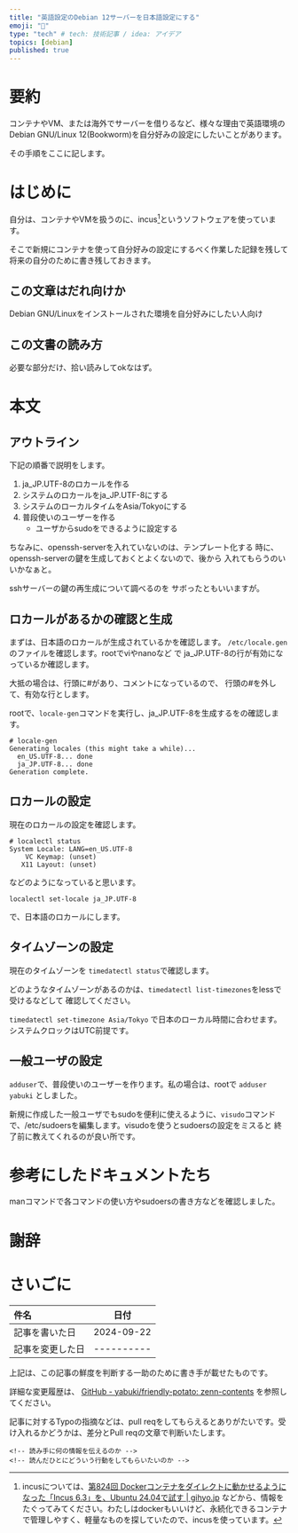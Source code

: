 ```yaml
---
title: "英語設定のDebian 12サーバーを日本語設定にする"
emoji: "🎉"
type: "tech" # tech: 技術記事 / idea: アイデア
topics: [debian]
published: true
---
```

# 要約

コンテナやVM、または海外でサーバーを借りるなど、様々な理由で英語環境の
Debian GNU/Linux 12(Bookworm)を自分好みの設定にしたいことがあります。

その手順をここに記します。

# はじめに

自分は、コンテナやVMを扱うのに、incus[^1]というソフトウェアを使っています。

そこで新規にコンテナを使って自分好みの設定にするべく作業した記録を残して
将来の自分のために書き残しておきます。

[^1]: incusについては、[第824回 Dockerコンテナをダイレクトに動かせるようになった「Incus 6.3」を、Ubuntu 24.04で試す | gihyo.jp](https://gihyo.jp/admin/serial/01/ubuntu-recipe/0824) などから、情報をたぐってみてください。わたしはdockerもいいけど、永続化できるコンテナで管理しやすく、軽量なものを探していたので、incusを使っています。


## この文章はだれ向けか

Debian GNU/Linuxをインストールされた環境を自分好みにしたい人向け

## この文書の読み方

必要な部分だけ、拾い読みしてokなはず。

# 本文

## アウトライン

下記の順番で説明をします。

1. ja_JP.UTF-8のロカールを作る
1. システムのロカールをja_JP.UTF-8にする
1. システムのローカルタイムをAsia/Tokyoにする
1. 普段使いのユーザーを作る
    - ユーザからsudoをできるように設定する

ちなみに、openssh-serverを入れていないのは、テンプレート化する
時に、openssh-serverの鍵を生成しておくとよくないので、後から
入れてもらうのいいかなぁと。

sshサーバーの鍵の再生成について調べるのを
サボったともいいますが。

## ロカールがあるかの確認と生成

まずは、日本語のロカールが生成されているかを確認します。
`/etc/locale.gen`のファイルを確認します。rootでviやnanoなど
で ja_JP.UTF-8の行が有効になっているか確認します。

大抵の場合は、行頭に#があり、コメントになっているので、
行頭の#を外して、有効な行とします。

rootで、`locale-gen`コマンドを実行し、ja_JP.UTF-8を生成するをの確認します。

```
# locale-gen 
Generating locales (this might take a while)...
  en_US.UTF-8... done
  ja_JP.UTF-8... done
Generation complete.
```

## ロカールの設定

現在のロカールの設定を確認します。

```
# localectl status
System Locale: LANG=en_US.UTF-8
    VC Keymap: (unset)
   X11 Layout: (unset)
```

などのようになっていると思います。

```
localectl set-locale ja_JP.UTF-8
```

で、日本語のロカールにします。

## タイムゾーンの設定

現在のタイムゾーンを
`timedatectl status`で確認します。

どのようなタイムゾーンがあるのかは、`timedatectl list-timezones`をlessで受けるなどして
確認してください。

`timedatectl set-timezone Asia/Tokyo`
で日本のローカル時間に合わせます。システムクロックはUTC前提です。

## 一般ユーザの設定

`adduser`で、普段使いのユーザーを作ります。私の場合は、rootで
`adduser yabuki` としました。

新規に作成した一般ユーザでもsudoを便利に使えるように、`visudo`コマンド
で、/etc/sudoersを編集します。visudoを使うとsudoersの設定をミスると
終了前に教えてくれるのが良い所です。

# 参考にしたドキュメントたち

manコマンドで各コマンドの使い方やsudoersの書き方などを確認しました。

# 謝辞


# さいごに

|     件名       |   日付   |
|:----           |:----:|
|記事を書いた日  |2024-09-22|
|記事を変更した日|----------|

上記は、この記事の鮮度を判断する一助のために書き手が載せたものです。

詳細な変更履歴は、 [GitHub - yabuki/friendly-potato: zenn-contents](https://github.com/yabuki/friendly-potato) を参照してください。

記事に対するTypoの指摘などは、pull reqをしてもらえるとありがたいです。受け入れるかどうかは、差分とPull reqの文章で判断いたします。

<!-- 文章の目的は何か -->
    <!-- 読み手に何の情報を伝えるのか -->
    <!-- 読んだひとにどういう行動をしてもらいたいのか -->
<!-- だれに向けての文章か -->
<!-- この文章の肝はどこか -->
